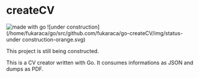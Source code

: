 # createCV

![](https://img.shields.io/badge/Made%20with-Go-1f425f.svg "made with go")
![under construction](/home/fukaraca/go/src/github.com/fukaraca/go-createCV/img/status-under construction-orange.svg)

This project is still being constructed. 


This is a CV creator written with Go. It consumes informations as JSON and dumps as PDF. 